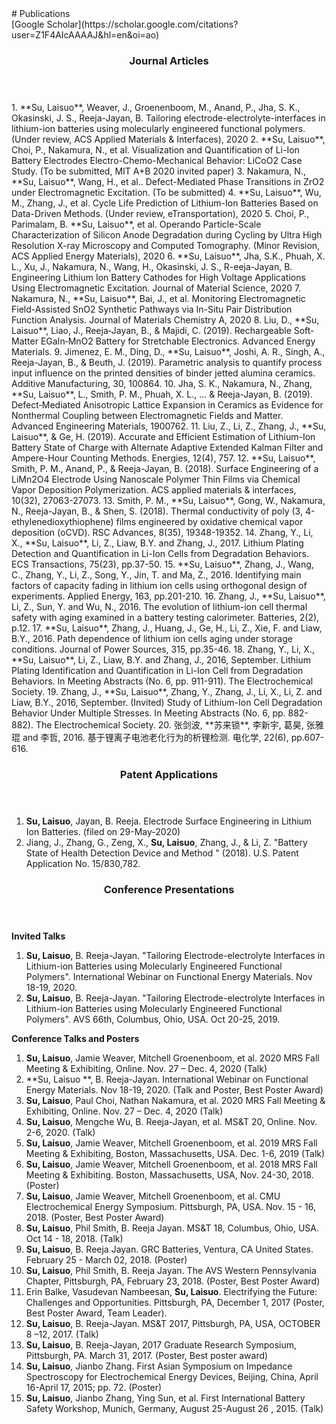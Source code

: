 <section class="thirteen columns" markdown="1">
# Publications  
<article markdown="1">
[Google Scholar](https://scholar.google.com/citations?user=Z1F4AIcAAAAJ&hl=en&oi=ao)
</article>

<article markdown="1">
<header>
<h1>Journal Articles</h1>
</header>
1.	**Su, Laisuo**, Weaver, J., Groenenboom, M., Anand, P., Jha, S. K., Okasinski, J. S., Reeja-Jayan, B. Tailoring electrode-electrolyte-interfaces in lithium-ion batteries using molecularly engineered functional polymers. (Under review, ACS Applied Materials & Interfaces), 2020   
2.	**Su, Laisuo**, Choi, P., Nakamura, N., et al. Visualization and Quantification of Li-Ion Battery Electrodes Electro-Chemo-Mechanical Behavior: LiCoO2 Case Study. (To be submitted, MIT A+B 2020 invited paper)  
3.	Nakamura, N., **Su, Laisuo**, Wang, H., et al.. Defect-Mediated Phase Transitions in ZrO2 under Electromagnetic Excitation. (To be submitted)  
4.	**Su, Laisuo**, Wu, M., Zhang, J., et al. Cycle Life Prediction of Lithium-Ion Batteries Based on Data-Driven Methods. (Under review, eTransportation), 2020  
5.	Choi, P., Parimalam, B. **Su, Laisuo**, et al. Operando Particle-Scale  Characterization of Silicon Anode Degradation during Cycling by Ultra High Resolution X-ray Microscopy and Computed Tomography. (Minor Revision, ACS Applied Energy Materials), 2020  
6.	**Su, Laisuo**, Jha, S.K., Phuah, X. L., Xu, J., Nakamura, N., Wang, H., Okasinski, J. S., R-eeja-Jayan, B. Engineering Lithium Ion Battery Cathodes for High Voltage Applications Using Electromagnetic Excitation. Journal of Material Science, 2020  
7.	Nakamura, N., **Su, Laisuo**, Bai, J., et al. Monitoring Electromagnetic Field-Assisted SnO2 Synthetic Pathways via In-Situ Pair Distribution Function Analysis. Journal of Materials Chemistry A, 2020  
8.	Liu, D., **Su, Laisuo**, Liao, J., Reeja‐Jayan, B., & Majidi, C. (2019). Rechargeable Soft‐Matter EGaIn‐MnO2 Battery for Stretchable Electronics. Advanced Energy Materials.  
9.	Jimenez, E. M., Ding, D., **Su, Laisuo**, Joshi, A. R., Singh, A., Reeja-Jayan, B., & Beuth, J. (2019). Parametric analysis to quantify process input influence on the printed densities of binder jetted alumina ceramics. Additive Manufacturing, 30, 100864.  
10.	Jha, S. K., Nakamura, N., Zhang, **Su, Laisuo**, L., Smith, P. M., Phuah, X. L., ... & Reeja-Jayan, B. (2019). Defect‐Mediated Anisotropic Lattice Expansion in Ceramics as Evidence for Nonthermal Coupling between Electromagnetic Fields and Matter. Advanced Engineering Materials, 1900762.  
11.	Liu, Z., Li, Z., Zhang, J., **Su, Laisuo**, & Ge, H. (2019). Accurate and Efficient Estimation of Lithium-Ion Battery State of Charge with Alternate Adaptive Extended Kalman Filter and Ampere-Hour Counting Methods. Energies, 12(4), 757.  
12.	**Su, Laisuo**, Smith, P. M., Anand, P., & Reeja-Jayan, B. (2018). Surface Engineering of a LiMn2O4 Electrode Using Nanoscale Polymer Thin Films via Chemical Vapor Deposition Polymerization. ACS applied materials & interfaces, 10(32), 27063-27073.  
13.	Smith, P. M., **Su, Laisuo**, Gong, W., Nakamura, N., Reeja-Jayan, B., & Shen, S. (2018). Thermal conductivity of poly (3, 4-ethylenedioxythiophene) films engineered by oxidative chemical vapor deposition (oCVD). RSC Advances, 8(35), 19348-19352.  
14.	Zhang, Y., Li, X., **Su, Laisuo**, Li, Z., Liaw, B.Y. and Zhang, J., 2017. Lithium Plating Detection and Quantification in Li-Ion Cells from Degradation Behaviors. ECS Transactions, 75(23), pp.37-50.   
15.	**Su, Laisuo**, Zhang, J., Wang, C., Zhang, Y., Li, Z., Song, Y., Jin, T. and Ma, Z., 2016. Identifying main factors of capacity fading in lithium ion cells using orthogonal design of experiments. Applied Energy, 163, pp.201-210.    
16.	Zhang, J., **Su, Laisuo**, Li, Z., Sun, Y. and Wu, N., 2016. The evolution of lithium-ion cell thermal safety with aging examined in a battery testing calorimeter. Batteries, 2(2), p.12.  
17.	**Su, Laisuo**, Zhang, J., Huang, J., Ge, H., Li, Z., Xie, F. and Liaw, B.Y., 2016. Path dependence of lithium ion cells aging under storage conditions. Journal of Power Sources, 315, pp.35-46.  
18.	Zhang, Y., Li, X., **Su, Laisuo**, Li, Z., Liaw, B.Y. and Zhang, J., 2016, September. Lithium Plating Identification and Quantification in Li-Ion Cell from Degradation Behaviors. In Meeting Abstracts (No. 6, pp. 911-911). The Electrochemical Society.  
19.	Zhang, J., **Su, Laisuo**, Zhang, Y., Zhang, J., Li, X., Li, Z. and Liaw, B.Y., 2016, September. (Invited) Study of Lithium-Ion Cell Degradation Behavior Under Multiple Stresses. In Meeting Abstracts (No. 6, pp. 882-882). The Electrochemical Society.  
20.	张剑波, **苏来锁**, 李新宇, 葛昊, 张雅琨 and 李哲, 2016. 基于锂离子电池老化行为的析锂检测. 电化学, 22(6), pp.607-616.  
</article>

<article markdown="1">
<header>
<h1>Patent Applications</h1>
</header>

1.	**Su, Laisuo**, Jayan, B. Reeja. Electrode Surface Engineering in Lithium Ion Batteries. (filed on 29-May-2020)  
2.	Jiang, J., Zhang, G., Zeng, X., **Su, Laisuo**, Zhang, J., & Li, Z. "Battery State of Health Detection Device and Method " (2018). U.S. Patent Application No. 15/830,782.  
</article>

<article markdown="1">
<header>
<h1>Conference Presentations</h1>
</header>

**Invited Talks**  
1.	**Su, Laisuo**, B. Reeja-Jayan. "Tailoring Electrode-electrolyte Interfaces in Lithium-ion Batteries using Molecularly Engineered Functional Polymers". International Webinar on Functional Energy Materials. Nov 18-19, 2020.  
2.	**Su, Laisuo**, B. Reeja-Jayan. "Tailoring Electrode-electrolyte Interfaces in Lithium-ion Batteries using Molecularly Engineered Functional Polymers". AVS 66th, Columbus, Ohio, USA. Oct 20-25, 2019. 

**Conference Talks and Posters**  
1.	**Su, Laisuo**, Jamie Weaver, Mitchell Groenenboom, et al. 2020 MRS Fall Meeting & Exhibiting, Online. Nov. 27 – Dec. 4, 2020 (Talk)  
2.	**Su, Laisuo **, B. Reeja-Jayan. International Webinar on Functional Energy Materials. Nov 18-19, 2020. (Talk and Poster, Best Poster Award)  
3.	**Su, Laisuo**, Paul Choi, Nathan Nakamura, et al. 2020 MRS Fall Meeting & Exhibiting, Online. Nov. 27 – Dec. 4, 2020 (Talk)  
4.	**Su, Laisuo**, Mengche Wu, B. Reeja-Jayan, et al. MS&T 20, Online. Nov. 2-6, 2020. (Talk)  
5.	**Su, Laisuo**, Jamie Weaver, Mitchell Groenenboom, et al. 2019 MRS Fall Meeting & Exhibiting, Boston, Massachusetts, USA. Dec. 1-6, 2019 (Talk)  
6.	**Su, Laisuo**, Jamie Weaver, Mitchell Groenenboom, et al. 2018 MRS Fall Meeting & Exhibiting. Boston, Massachusetts, USA, Nov. 24-30, 2018. (Poster)  
7.	**Su, Laisuo**, Jamie Weaver, Mitchell Groenenboom, et al. CMU Electrochemical Energy Symposium. Pittsburgh, PA, USA. Nov. 15 - 16, 2018. (Poster, Best Poster Award)  
8.	**Su, Laisuo**, Phil Smith, B. Reeja Jayan. MS&T 18, Columbus, Ohio, USA. Oct 14 - 18, 2018. (Talk)  
9.	**Su, Laisuo**, B. Reeja Jayan. GRC Batteries, Ventura, CA United States. February 25 - March 02, 2018. (Poster)  
10.	**Su, Laisuo**, Phil Smith, B. Reeja Jayan. The AVS Western Pennsylvania Chapter, Pittsburgh, PA, February 23, 2018. (Poster, Best Poster Award)  
11.	Erin Balke, Vasudevan Nambeesan, **Su, Laisuo**. Electrifying the Future: Challenges and Opportunities. Pittsburgh, PA, December 1, 2017 (Poster, Best Poster Award, Team Leader).  
12.	**Su, Laisuo**, B. Reeja-Jayan. MS&T 2017, Pittsburgh, PA, USA, OCTOBER 8 –12, 2017. (Talk)  
13.	**Su, Laisuo**, B. Reeja-Jayan, 2017 Graduate Research Symposium, Pittsburgh, PA. March 31, 2017. (Poster, Best poster award)  
14.	**Su, Laisuo**, Jianbo Zhang. First Asian Symposium on Impedance Spectroscopy for Electrochemical Energy Devices, Beijing, China, April 16-April 17, 2015; pp. 72. (Poster)  
15.	**Su, Laisuo**, Jianbo Zhang, Ying Sun, et al. First International Battery Safety Workshop, Munich, Germany, August 25-August 26 , 2015. (Talk)  

</article>

</section>